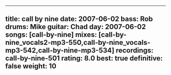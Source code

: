 
---
title: call by nine
date: 2007-06-02
bass:	Rob
drums:	Mike
guitar:	Chad
day: 2007-06-02
songs: [call-by-nine]
mixes: [call-by-nine_vocals2-mp3-550,call-by-nine_vocals-mp3-542,call-by-nine-mp3-534]
recordings: call-by-nine-501
rating: 8.0
best: true
definitive: false
weight: 10
---
